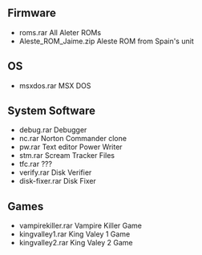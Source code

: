 
## Firmware

- roms.rar	All Aleter ROMs
- Aleste_ROM_Jaime.zip	Aleste ROM from Spain's unit

## OS

- msxdos.rar	MSX DOS

## System Software

- debug.rar	Debugger
- nc.rar	Norton Commander clone
- pw.rar	Text editor Power Writer
- stm.rar	Scream Tracker Files
- tfc.rar	???
- verify.rar	Disk Verifier
- disk-fixer.rar	Disk Fixer

## Games

- vampirekiller.rar	Vampire Killer Game
- kingvalley1.rar King Valey 1 Game 
- kingvalley2.rar	King Valey 2 Game

